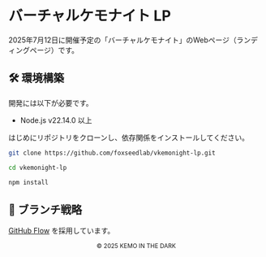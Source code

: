 # バーチャルケモナイト LP
2025年7月12日に開催予定の「バーチャルケモナイト」のWebページ（ランディングページ）です。

## 🛠 環境構築
開発には以下が必要です。

- Node.js v22.14.0 以上

はじめにリポジトリをクローンし、依存関係をインストールしてください。

```sh
git clone https://github.com/foxseedlab/vkemonight-lp.git

cd vkemonight-lp

npm install
```

## 🔀 ブランチ戦略
[GitHub Flow](https://docs.github.com/en/get-started/quickstart/github-flow) を採用しています。

<div align="center">
<small>
© 2025 KEMO IN THE DARK
</small>
</div>
